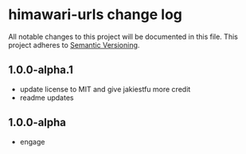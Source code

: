 # himawari-urls change log

All notable changes to this project will be documented in this file.
This project adheres to [Semantic Versioning](http://semver.org/).

## 1.0.0-alpha.1
* update license to MIT and give jakiestfu more credit
* readme updates

## 1.0.0-alpha
* engage
